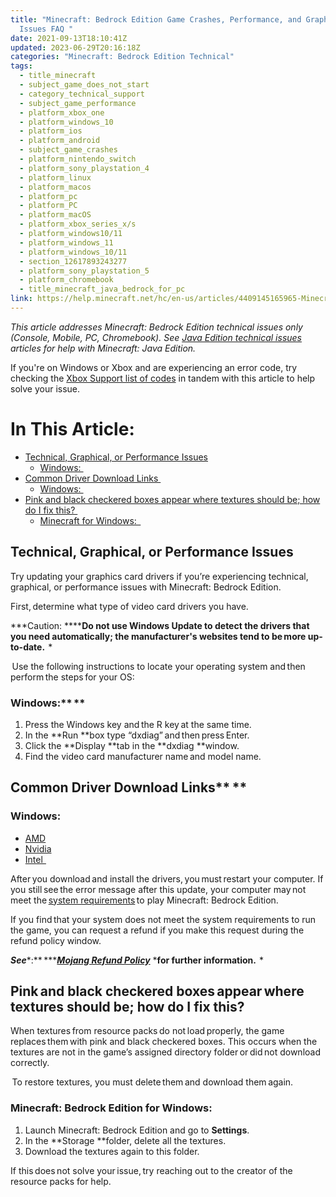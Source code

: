 ```yaml
---
title: "Minecraft: Bedrock Edition Game Crashes, Performance, and Graphics
  Issues FAQ "
date: 2021-09-13T18:10:41Z
updated: 2023-06-29T20:16:18Z
categories: "Minecraft: Bedrock Edition Technical"
tags:
  - title_minecraft
  - subject_game_does_not_start
  - category_technical_support
  - subject_game_performance
  - platform_xbox_one
  - platform_windows_10
  - platform_ios
  - platform_android
  - subject_game_crashes
  - platform_nintendo_switch
  - platform_sony_playstation_4
  - platform_linux
  - platform_macos
  - platform_pc
  - platform_PC
  - platform_macOS
  - platform_xbox_series_x/s
  - platform_windows10/11
  - platform_windows_11
  - platform_windows_10/11
  - section_12617893243277
  - platform_sony_playstation_5
  - platform_chromebook
  - title_minecraft_java_bedrock_for_pc
link: https://help.minecraft.net/hc/en-us/articles/4409145165965-Minecraft-Bedrock-Edition-Game-Crashes-Performance-and-Graphics-Issues-FAQ-
---
```


*This article addresses Minecraft: Bedrock Edition technical issues only (Console, Mobile, PC, Chromebook). See [Java Edition technical issues](../Minecraft-Java-Edition-Technical/Minecraft-Java-Edition-Game-Crashes-Performance-and-Graphics-Issues-FAQ.md) articles for help with Minecraft: Java Edition.* 

If you're on Windows or Xbox and are experiencing an error code, try checking the [Xbox Support list of codes](https://support.xbox.com/en-US/help/errors/error-code-search-guide) in tandem with this article to help solve your issue. 

# In This Article:

- [Technical, Graphical, or Performance Issues](#technical-graphical-or-performance-issues)
  - [Windows: ](#windows)
- [Common Driver Download Links ](#common-driver-download-links)
  - [Windows: ](#windows-1)
- [Pink and black checkered boxes appear where textures should be; how do I fix this? ](#pinkand-black-checkered-boxesappearwhere-textures-should-be-how-do-i-fix-this)
  - [Minecraft for Windows:  ](#minecraft-bedrock-edition-for-windows)

## Technical, Graphical, or Performance Issues

Try updating your graphics card drivers if you’re experiencing technical, graphical, or performance issues with Minecraft: Bedrock Edition.  

First, determine what type of video card drivers you have.   

***Caution: ******Do not use Windows Update to detect the drivers that you need automatically; the manufacturer's websites tend to be more up-to-date.**  *  

 Use the following instructions to locate your operating system and then perform the steps for your OS:  

### Windows:** **  

1.  Press the Windows key and the R key at the same time.    
2.  In the **Run **box type “dxdiag” and then press Enter.   
3.  Click the **Display **tab in the **dxdiag **window.   
4.  Find the video card manufacturer name and model name.   

## Common Driver Download Links** **  

### Windows:   

- [AMD](http://support.amd.com/us/gpudownload/windows/Pages/auto_detect.aspx)   
- [Nvidia](http://www.nvidia.com/Download/index.aspx)   
- [Intel  ](https://downloadcenter.intel.com/)  

After you download and install the drivers, you must restart your computer. If you still see the error message after this update, your computer may not meet the [system requirements](./Minecraft-Bedrock-Edition-Installation-Issues-FAQ.md#what-are-the-device-requirements-to-run-minecraft-bedrock-edition) to play Minecraft: Bedrock Edition.  

If you find that your system does not meet the system requirements to run the game, you can request a refund if you make this request during the refund policy window.   

***See****:** *****[*Mojang Refund Policy*](../General-Billing/Mojang-Studios-Refund-Policy.md)** ***for further information.**  *  

## Pink and black checkered boxes appear where textures should be; how do I fix this?  

When textures from resource packs do not load properly, the game replaces them with pink and black checkered boxes. This occurs when the textures are not in the game’s assigned directory folder or did not download correctly.    

 To restore textures, you must delete them and download them again.  

### Minecraft: Bedrock Edition for Windows:  

1.  Launch Minecraft: Bedrock Edition and go to **Settings**.    
2.  In the **Storage **folder, delete all the textures.    
3.  Download the textures again to this folder.    

If this does not solve your issue, try reaching out to the creator of the resource packs for help.
